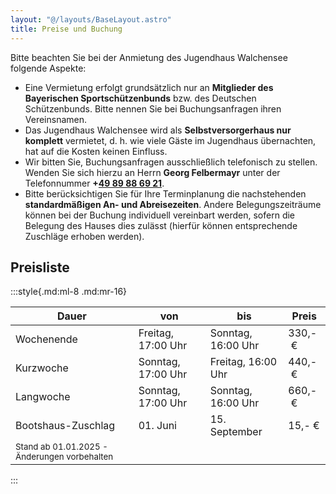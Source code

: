 ```yaml
---
layout: "@/layouts/BaseLayout.astro"
title: Preise und Buchung
---
```

Bitte beachten Sie bei der Anmietung des Jugendhaus Walchensee folgende Aspekte:

* Eine Vermietung erfolgt grundsätzlich nur an **Mitglieder des Bayerischen Sportschützenbunds** bzw. des Deutschen Schützenbunds. Bitte nennen Sie bei Buchungsanfragen ihren Vereinsnamen.
* Das Jugendhaus Walchensee wird als **Selbstversorgerhaus nur komplett** vermietet, d. h. wie viele Gäste im Jugendhaus übernachten, hat auf die Kosten keinen Einfluss.
* Wir bitten Sie, Buchungsanfragen ausschließlich telefonisch zu stellen. Wenden Sie sich hierzu an Herrn **Georg Felbermayr** unter der Telefonnummer **+[49 89 88 69 21](tel:004989886921)**.
* Bitte berücksichtigen Sie für Ihre Terminplanung die nachstehenden **standardmäßigen An- und Abreisezeiten**. Andere Belegungszeiträume können bei der Buchung individuell vereinbart werden, sofern die Belegung des Hauses dies zulässt (hierfür können entsprechende Zuschläge erhoben werden).

## Preisliste

:::style{.md:ml-8 .md:mr-16}

| Dauer                                                                          | von                | bis                | Preis   |
| ------------------------------------------------------------------------------ | ------------------ | ------------------ | ------- |
| Wochenende                                                                     | Freitag, 17:00 Uhr | Sonntag, 16:00 Uhr | 330,- € |
| Kurzwoche                                                                      | Sonntag, 17:00 Uhr | Freitag, 16:00 Uhr | 440,- € |
| Langwoche                                                                      | Sonntag, 17:00 Uhr | Sonntag, 16:00 Uhr | 660,- € |
| Bootshaus-Zuschlag                                                             | 01. Juni           | 15. September      | 15,- €  |
| <small class="opacity-75">Stand ab 01.01.2025 - Änderungen vorbehalten</small> |                    |                    |         |

:::
